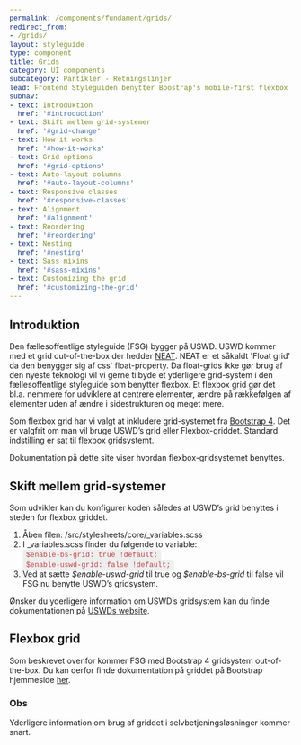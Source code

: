 ```yaml
---
permalink: /components/fundament/grids/
redirect_from:
- /grids/
layout: styleguide
type: component
title: Grids
category: UI components
subcategory: Partikler - Retningslinjer
lead: Frontend Styleguiden benytter Boostrap's mobile-first flexbox grid til opbygning af sider. Gridsystemet er et standard 12-kolonne system, med fem responsive breakpoints.
subnav:
- text: Introduktion
  href: '#introduction'
- text: Skift mellem grid-systemer
  href: '#grid-change'
- text: How it works
  href: '#how-it-works'
- text: Grid options
  href: '#grid-options'
- text: Auto-layout columns
  href: '#auto-layout-columns'
- text: Responsive classes
  href: '#responsive-classes'
- text: Alignment
  href: '#alignment'
- text: Reordering
  href: '#reordering'
- text: Nesting
  href: '#nesting'
- text: Sass mixins
  href: '#sass-mixins'
- text: Customizing the grid
  href: '#customizing-the-grid'
---
```


<section id="section-solution-overview">
    <h2 class="h2" id="introduction">Introduktion</h2>
    <p>Den fællesoffentlige styleguide (FSG) bygger på USWD. USWD kommer med et grid out-of-the-box der hedder <a href="https://neat.bourbon.io/">NEAT</a>. NEAT er et såkaldt 'Float grid' da den benygger sig af css' float-property. Da float-grids ikke gør brug af den nyeste teknologi vil vi gerne tilbyde et yderligere grid-system i den fællesoffentlige styleguide som benytter flexbox. Et flexbox grid gør det bl.a. nemmere for udviklere at centrere elementer, ændre på rækkefølgen af elementer uden af ændre i sidestrukturen og meget mere.</p>
    <p>Som flexbox grid har vi valgt at inkludere grid-systemet fra <a href="https://getbootstrap.com/">Bootstrap 4</a>. Det er valgfrit om man vil bruge USWD’s grid eller Flexbox-griddet. Standard indstilling er sat til flexbox gridsystemt. </p>
    <p>Dokumentation på dette site viser hvordan flexbox-gridsystemet benyttes.</p>
</section>

<section id="section-grid-change">
    <h2 class="h2" id="grid-change">Skift mellem grid-systemer</h2>
    <p>Som udvikler kan du konfigurer koden således at USWD’s grid benyttes i steden for flexbox griddet.</p>
    <ol>
        <li>Åben filen: /src/stylesheets/core/_variables.scss</li>
        <li>I _variables.scss finder du følgende to variable: 
            <br>
            <span class="highlight">$enable-bs-grid:   true !default;</span><br>
            <span class="highlight">$enable-uswd-grid: false !default;</span><br>
        </li>
        <li>Ved at sætte <i>$enable-uswd-grid</i> til true og <i>$enable-bs-grid</i> til false vil FSG nu benytte USWD’s gridsystem.</li>
    </ol>
    <p>Ønsker du yderligere information om USWD’s gridsystem kan du finde dokumentationen på <a href="https://designsystem.digital.gov/components/grids/">USWDs website</a>.</p>
</section>

<section id="section-how-it-works">
    <h2 class="h2" id="how-it-works">Flexbox grid</h2>
    <p>Som beskrevet ovenfor kommer FSG med Bootstrap 4 gridsystem out-of-the-box. Du kan derfor finde dokumentation på griddet på Bootstrap hjemmeside <a href="https://getbootstrap.com/docs/4.1/layout/grid/">her</a>.</p>
    <div class="alert alert-info alert--show-icon" role="alert" aria-label="Information: yderligere information om brug af griddet i selvbetjeningsløsninger kommer snart.">
        <div class="alert-body">
            <h3 class="alert-heading">Obs</h3>
            <p class="alert-text">Yderligere information om brug af griddet i selvbetjeningsløsninger kommer snart.</p>
        </div>
    </div>
</section>

<style scoped>
    .highlight {
        padding: 3px 6px;
        background-color: #eee;
        border-radius: 4px;
        font-family: SFMono-Regular, Menlo, Monaco, Consolas, "Liberation Mono", "Courier New", monospace;
        font-size: 90%;
        color: #bd4147;
    }
    pre {
        display: block;
        padding: 0;
        margin-top: 15px;
        margin-bottom: 0;
        word-break: normal;
        white-space: nowrap;
        background-color: transparent;
        border: 0;
        font-family: SFMono-Regular, Menlo, Monaco, Consolas, "Liberation Mono", "Courier New", monospace;
        font-size: 98%;
        color: #212529;
    }
    code {
        padding: 0;
        background-color: transparent;
        border-radius: 0;
        font-family: inherit;
        font-size: 90%;
        color: inherit;
        word-break: break-all;
        word-wrap: break-word;
        white-space: pre-wrap;
    }
    .hljs {
        background: #eee;
        padding: 2.4rem;
    }
</style>
